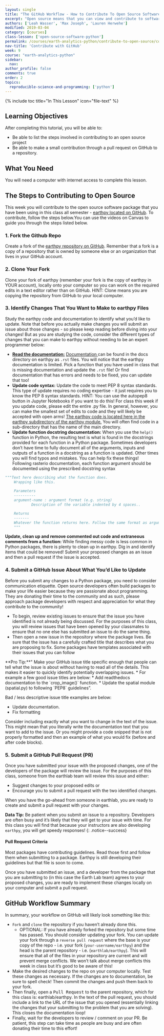 ```yaml
---
layout: single
title: "The GitHub Workflow - How to Contribute To Open Source Software"
excerpt: "Open source means that you can view and contribute to software code like packages you use in Python. Learn about the ways that you can contribute without being an expert progammer."
authors: ['Leah Wasser', 'Max Joseph', 'Lauren Herwehe']
modified: 2019-03-04
category: [courses]
class-lesson: ['open-source-software-python']
permalink: /courses/earth-analytics-python/contribute-to-open-source/contribute-to-open-source-on-github/
nav-title: 'Contribute with GitHub'
week: 9
course: "earth-analytics-python"
sidebar:
  nav:
author_profile: false
comments: true
order: 2
topics:
  reproducible-science-and-programming: ['python']
---
```


{% include toc title="In This Lesson" icon="file-text" %}

<div class='notice--success' markdown="1">

## <i class="fa fa-graduation-cap" aria-hidden="true"></i> Learning Objectives

After completing this tutorial, you will be able to:

* Be able to list the steps involved in contributing to an open source project
* Be able to make a small contribution through a pull request on GitHub to a repository.

## <i class="fa fa-check-square-o fa-2" aria-hidden="true"></i> What You Need

You will need a computer with internet access to complete this lesson.
</div>

## The Steps to Contributing to Open Source


This week you will contribute to the open source software package that you have been using in this class all semester - <a href="https://www.github.com/earthlab/earthpy" target="_blank">earthpy located on GitHub</a>. To contribute, follow the steps below.You can use the videos on Canvas to guide you through the steps listed below. 

### 1. Fork the Github Repo
Create a fork of the <a href="http://www.github.com/earthlab/earthpy" target="_blank">earthpy repository on GitHub</a>. Remember that a fork is a copy of a repository that is owned by someone else or an organization that lives in your GitHub account.

### 2. Clone Your Fork

Clone your fork of earthpy (remember your fork is the copy of earthpy in YOUR account), locally onto your computer so you can work on the required edits in a text editor rather than on GitHub. HINT: Clone means you are copying the repository from GitHub to your local computer.

### 3. Identify Changes That You Want to Make to earthpy Files

Study the earthpy code and documentation to identify what you’d like to update. Note that before you actually make changes you will submit an issue about those changes - so please keep reading before diving into your changes! But as you are studying the code, consider the different types of changes that you can make to earthpy without needing to be an expert programmer below:


* <a href="https://github.com/earthlab/earthpy/tree/master/docs" target="_blank">**Read the documentation:**</a> <a href="https://earthpy.readthedocs.io/" target="_blank">Documentation </a> can be found in the docs directory on earthpy as `.rst` files. You will notice that the earthpy documentation is limited. Pick a function that you have used in class that is missing documentation and update the `.rst` file! Or find documentation that has errors and needs to be fixed, you can update that too!
* **Update code syntax:**  Update the code to meet PEP 8 syntax standards. This type of update requires no coding expertise - it just requires you to know the PEP 8 syntax standards. HINT: You can use the autopep8 button in Jupyter Notebooks if you want to do this! For class this week if you update code, please edit the entire .py file. In general, however, you can make the smallest set of edits to code and they will likely be accepted with open arms! <a href="https://github.com/earthlab/earthpy/tree/master/earthpy" target="_blank">The earthpy code is located here in the earthpy subdirectory of the earthpy module.</a> You will often find code in a sub-directory that has the name of the main directory. 
* **Update function docstring documentation:** When you use the `help()` function in Python, the resulting text is what is found in the docstrings provided for each function in a Python package. Sometimes developers don’t have time to fully document all of the arguments, inputs and outputs of a function in a docstring as a function is updated. Other times you will find typos and mistakes. You can help fix these things!  
Following rasterio documentation, each function argument should be documented using the prescribed docstring syntax

```python
"""Text here describing what the function does.
    Wrapping like this.
    
    Parameters
    ----------
    argument-name : argument format (e.g. string) 
            Description of the variable indented by 4 spaces..

    Returns
    -------
    Whatever the function returns here. Follow the same format as arguments above.
    """
```
**Update, clean up and remove commented out code and extraneous comments from a function:** While finding messy code is less common in Python packages, there is plenty to clean up in earthpy. Dig in and identify items that could be removed! Submit your proposed changes as an issue and then a pull request if the issue is accepted. 


### 4. Submit a GitHub Issue About What You’d Like to Update

Before you submit any changes to a Python package, you need to consider communication etiquette. Open source developers often build packages to make your life easier because they are passionate about programming. They are donating their time to the community and as such, please approach package developers with respect and appreciation for what they contribute to the community! 

* To begin, review existing issues to ensure that the issue you have identified is not already being discussed. For the purposes of this class, you will review issues that have been opened by your classmates to ensure that no one else has submitted an issue to do the same thing. 
* Then open a new issue in the repository where the package lives. Be sure that the issue has a carefully crafted title that describes what you are proposing to fix. Some packages have templates associated with their issues that you can follow


<div class="notice--success" markdown="1">
<i class="fa fa-star"></i> **Pro Tip:**"
Make your GitHub issue title specific enough that people can tell what the issue is about without having to read all of the details. This makes it easier to quickly identify potentially overlapping issues. 
* For example a few good issue titles are below:
* Add readthedocs documentation to the `crop_image()` function.
* Update the spatial module (spatial.py) to following `PEP8` guidelines”. 

Bad / less descriptive issue title examples are below:
* Update documentation.
* Fix formatting
</div>
    

Consider including exactly what you want to change in the text of the issue. This might mean that you literally write the documentation text that you want to add to the issue. Or you might provide a code snipped that is not properly formatted and then an example of what you would fix (before and after code blocks). 

### 5. Submit a GitHub Pull Request (PR)

Once you have submitted your issue with the proposed changes, one of the developers of the package will review the issue. For the purposes of this class, someone from the earthlab team will review this issue and either:

* Suggest changes to your proposed edits or
* Encourage you to submit a pull request with the two identified changes.

When you have the go-ahead from someone in earthlab, you are ready to create and submit a pull request with your changes.

<i class="fa fa-star"></i> **Data Tip:** Be patient when you submit an issue to a repository. Developers are often busy and it’s likely that they will get to your issue with time. For this class you will find that because your instructors are also developing `earthpy`, you will get speedy responses! 
{: .notice--success}


#### Pull Request Criteria
Most packages have contributing guidelines. Read those first and follow them when submitting to a package. Earthpy is still developing their guidelines but that file is soon to come.

Once you have submitted an issue, and a developer from the package that you are submitting to (in this case the Earth Lab team) agrees to your proposed changes, you are ready to implement these changes locally on your computer and submit a pull request. 

## GitHub Workflow Summary

In summary, your workflow on GitHub will likely look something like this:

* `Fork` and `clone` the repository if you haven’t already done this. 
    * OPTIONAL: If you have already forked the repository but some time has passed. You should consider updating your fork. You can update your fork through a `reverse pull request` where the base is your copy of the repo - i.e. your fork (`your-username/earthpy`) and the head is the parent repository - i.e. (`earthlab/earthpy`). This will ensure that all of the files in your repository are current and will prevent merge conflicts. We won’t talk about merge conflicts this week in class but it’s good to be aware of this! 
* Make the desired changes to the repo on your computer locally. Test these changes as necessary. If the changes are to documentation, be sure to spell check! Then commit the changes and push them back to your fork. 
* Then finally, open a <kbd>Pull Request</kbd> to the parent repository, which for this class is:  earthlab/earthpy. In the text of the pull request, you should include a link to the URL of the issue that you opened (essentially linking the changes that your submitting to the problem that you are solving). This closes the documentation loop! 
* Finally, wait for the developers to review / comment on your PR. Be patient, this step can take time as people are busy and are often donating their time to this effort!


